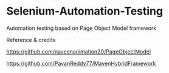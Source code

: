 # Selenium-Automation-Testing
Automation testing based on Page Object Model framework

Reference & credits

https://github.com/naveenanimation20/PageObjectModel

https://github.com/PavanReddy77/MavenHybridFramework
